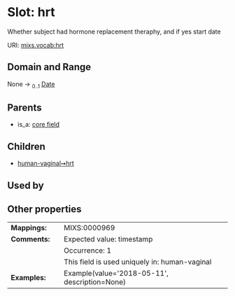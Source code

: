 
# Slot: hrt


Whether subject had hormone replacement theraphy, and if yes start date

URI: [mixs.vocab:hrt](https://w3id.org/mixs/vocab/hrt)


## Domain and Range

None &#8594;  <sub>0..1</sub> [Date](types/Date.md)

## Parents

 *  is_a: [core field](core_field.md)

## Children

 *  [human-vaginal➞hrt](human_vaginal_hrt.md)

## Used by


## Other properties

|  |  |  |
| --- | --- | --- |
| **Mappings:** | | MIXS:0000969 |
| **Comments:** | | Expected value: timestamp |
|  | | Occurrence: 1 |
|  | | This field is used uniquely in: human-vaginal |
| **Examples:** | | Example(value='2018-05-11', description=None) |

